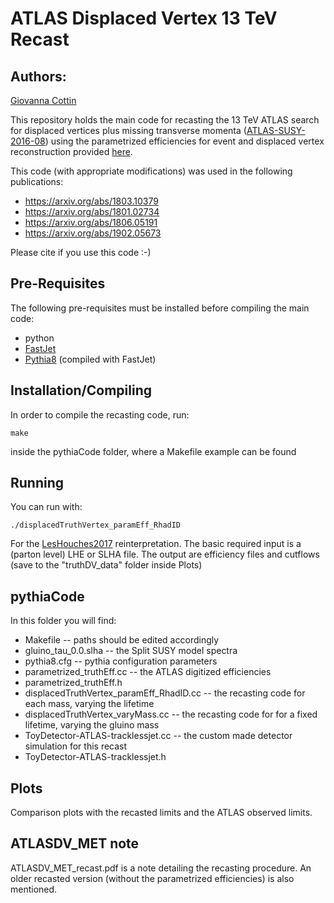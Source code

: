 # ATLAS Displaced Vertex 13 TeV Recast #

## Authors: ##
[Giovanna Cottin](mailto:gfcottin@gmail.com)

This repository holds the main code for recasting the 13 TeV ATLAS search for displaced vertices
plus missing transverse momenta ([ATLAS-SUSY-2016-08](https://atlas.web.cern.ch/Atlas/GROUPS/PHYSICS/PAPERS/SUSY-2016-08/))
using the parametrized efficiencies for event and displaced vertex reconstruction provided [here](https://atlas.web.cern.ch/Atlas/GROUPS/PHYSICS/PAPERS/SUSY-2016-08/hepdata_info.pdf).

This code (with appropriate modifications) was used in the following publications:

* https://arxiv.org/abs/1803.10379
* https://arxiv.org/abs/1801.02734
* https://arxiv.org/abs/1806.05191
* https://arxiv.org/abs/1902.05673

Please cite if you use this code :-)

## Pre-Requisites ##

The following pre-requisites must be installed before compiling the main code:

  * python
  * [FastJet](http://fastjet.fr/)
  * [Pythia8](http://home.thep.lu.se/~torbjorn/pythia8) (compiled with FastJet)

## Installation/Compiling ##

In order to compile the recasting code, run:

```
make 
```

inside the pythiaCode folder, where a Makefile example can be found

## Running ##

You can run with:

```
./displacedTruthVertex_paramEff_RhadID
```
For the [LesHouches2017](https://arxiv.org/abs/1803.10379) reinterpretation. 
The basic required input is a (parton level) LHE or SLHA file.
The output are efficiency files and cutflows (save to the "truthDV_data" folder inside Plots)

## pythiaCode ##

In this folder you will find:

* Makefile -- paths should be edited accordingly      
* gluino_tau_0.0.slha -- the Split SUSY model spectra          
* pythia8.cfg -- pythia configuration parameters     
* parametrized_truthEff.cc -- the ATLAS digitized efficiencies
* parametrized_truthEff.h  
* displacedTruthVertex_paramEff_RhadID.cc -- the recasting code for each mass, varying the lifetime
* displacedTruthVertex_varyMass.cc -- the recasting code for for a fixed lifetime, varying the gluino mass 
* ToyDetector-ATLAS-tracklessjet.cc -- the custom made detector simulation for this recast
* ToyDetector-ATLAS-tracklessjet.h 

## Plots ##

Comparison plots with the recasted limits and the ATLAS observed limits.

## ATLASDV_MET note ##

ATLASDV_MET_recast.pdf is a note detailing the recasting procedure. An older recasted version (without the parametrized efficiencies) is also mentioned. 
